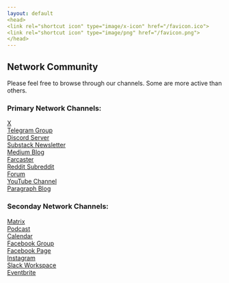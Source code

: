 ```yaml
---
layout: default
<head>
<link rel="shortcut icon" type="image/x-icon" href="/favicon.ico">
<link rel="shortcut icon" type="image/png" href="/favicon.png">
</head>
---
```

## Network Community
Please feel free to browse through our channels. Some are more active than others.

### Primary Network Channels:
<a href="https://x.com/netxork" target="_blank">X</a>
<br>
<a href="https://t.me/networkx" target="_blank">Telegram Group</a>
<br>
<a href="https://discord.gg/sCtK6YK" target="_blank">Discord Server</a>
<br>
<a href="https://network.substack.com" target="_blank">Substack Newsletter</a>
<br>
<a href="https://network.medium.com" target="_blank">Medium Blog</a>
<br>
<a href="https://warpcast.com/netxork" target="_blank">Farcaster</a>
<br>
<a href="https://reddit.com/r/netxork" target="_blank">Reddit Subreddit</a>
<br>
<a href="https://network.flarum.cloud" target="_blank">Forum</a>
<br>
<a href="https://www.youtube.com/@netxork" target="_blank">YouTube Channel</a>
<br>
<a href="https://paragraph.xyz/@network" target="_blank">Paragraph Blog</a>
<br>

### Seconday Network Channels:
<a href="https://matrix.to/#/!XNSlHnqIwCumTmcAhm:matrix.org" target="_blank">Matrix</a>
<br>
<a href="https://podcasters.spotify.com/pod/show/netxork" target="_blank">Podcast</a>
<br>
<a href="https://calendar.google.com/calendar/u/0?cid=dG9kcTBvdGt2YzF1MXM5dG9kOTIxN3FzdWNAZ3JvdXAuY2FsZW5kYXIuZ29vZ2xlLmNvbQ" target="_blank">Calendar</a>
<br>
<a href="https://facebook.com/groups/netxork" target="_blank">Facebook Group</a>
<br>
<a href="https://facebook.com/netxork" target="_blank">Facebook Page</a>
<br>
<a href="https://instagram.com/netxork" target="_blank">Instagram</a>
<br>
<a href="https://netxork.slack.com" target="_blank">Slack Workspace</a>
<br>
<a href="https://netxork.eventbrite.com" target="_blank">Eventbrite</a>
<br>






